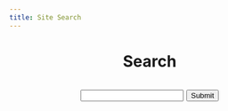 ```yaml
---
title: Site Search
---
```


<meta name="robots" content="noindex" />

<header class="page-header">
      <h1 class="project-name">Search</h1>
      <h2 class="project-tagline">
        <input type="text" />
        <input type="submit" />
      </h2>
</header>

<script async src="https://cse.google.com/cse.js?cx=017068551085808638951:3jpxs5wskju"></script>
<section class="main-content">
  <div class="gcse-searchresults-only"></div>
</section>
